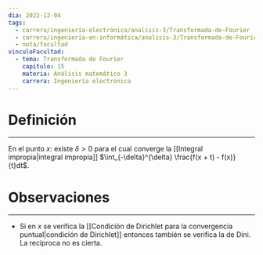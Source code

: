 ```yaml
---
dia: 2022-12-04
tags:
  - carrera/ingeniería-electrónica/analisis-3/Transformada-de-Fourier
  - carrera/ingeniería-en-informática/analisis-3/Transformada-de-Fourier
  - nota/facultad
vinculoFacultad:
  - tema: Transformada de Fourier
    capitulo: 15
    materia: Análisis matemático 3
    carrera: Ingeniería electrónica
---
```

# Definición
---
En el punto $x$: existe $\delta > 0$ para el cual converge la [[Integral impropia|integral impropia]] $\int_{-\delta}^{\delta} \frac{f(x + t) - f(x)}{t}dt$. 


# Observaciones
---
* Si en $x$ se verifica la [[Condición de Dirichlet para la convergencia puntual|condición de Dirichlet]] entonces también se verifica la de Dini. La recíproca no es cierta. 